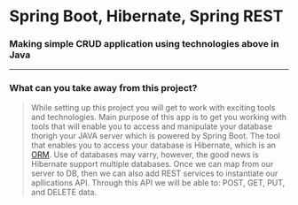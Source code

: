 # Spring Boot, Hibernate, Spring REST
### Making simple CRUD application using technologies above in Java

----------

### What can you take away from this project?

> While setting up this project you will get to work with exciting tools and technologies.
> Main purpose of this app is to get you working with tools that will enable you to access 
> and manipulate your database thorigh your JAVA server which is powered by Spring Boot. 
> The tool that enables you to access your database is Hibernate, which is an [ORM](https://www.javatpoint.com/jpa-object-relational-mapping). 
> Use of databases may varry, however, the good news is Hibernate support multiple databases.
> Once we can map from our server to DB, then we can also add REST services to instantiate our 
> apllications API. Through this API we will be able to:
> POST, GET, PUT, and DELETE data.
